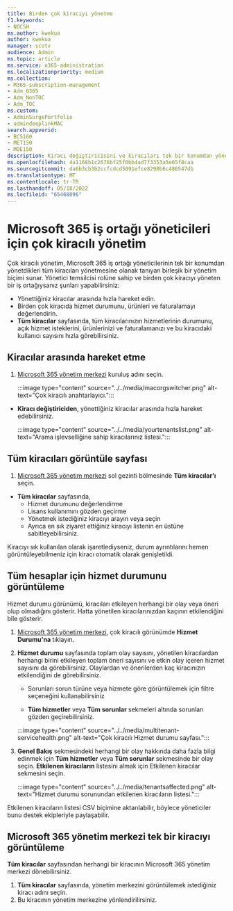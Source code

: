 ```yaml
---
title: Birden çok kiracıyı yönetme
f1.keywords:
- NOCSH
ms.author: kwekua
author: kwekua
manager: scotv
audience: Admin
ms.topic: article
ms.service: o365-administration
ms.localizationpriority: medium
ms.collection:
- M365-subscription-management
- Adm_O365
- Adm_NonTOC
- Adm_TOC
ms.custom:
- AdminSurgePortfolio
- admindeeplinkMAC
search.appverid:
- BCS160
- MET150
- MOE150
description: Kiracı değiştiricisini ve kiracıları tek bir konumdan yönetme olanağı sağlayan çok kiracılı görünümleri kullanmayı öğrenin.
ms.openlocfilehash: 4a1168b1c2676bf25f0bb4ad7f3353a5e65f8caa
ms.sourcegitcommit: da6b3cb3b2ccfcdcd5091efce8290b6c486547db
ms.translationtype: MT
ms.contentlocale: tr-TR
ms.lasthandoff: 05/18/2022
ms.locfileid: "65468096"
---
```

# <a name="multi-tenant-management-for-microsoft-365-partner-admins"></a>Microsoft 365 iş ortağı yöneticileri için çok kiracılı yönetim

Çok kiracılı yönetim, Microsoft 365 iş ortağı yöneticilerinin tek bir konumdan yönetdikleri tüm kiracıları yönetmesine olanak tanıyan birleşik bir yönetim biçimi sunar. Yönetici temsilcisi rolüne sahip ve birden çok kiracıyı yöneten bir iş ortağıysanız şunları yapabilirsiniz:

- Yönettiğiniz kiracılar arasında hızla hareket edin.
- Birden çok kiracıda hizmet durumunu, ürünleri ve faturalamayı değerlendirin.
- **Tüm kiracılar** sayfasında, tüm kiracılarınızın hizmetlerinin durumunu, açık hizmet isteklerini, ürünlerinizi ve faturalamanızı ve bu kiracıdaki kullanıcı sayısını hızla görebilirsiniz.

## <a name="move-between-tenants"></a>Kiracılar arasında hareket etme

1. <a href="https://go.microsoft.com/fwlink/p/?linkid=2024339" target="_blank">Microsoft 365 yönetim merkezi</a> kuruluş adını seçin.

    :::image type="content" source="../../media/macorgswitcher.png" alt-text="Çok kiracılı anahtarlayıcı.":::

- **Kiracı değiştiriciden**, yönettiğiniz kiracılar arasında hızla hareket edebilirsiniz.

    :::image type="content" source="../../media/yourtenantslist.png" alt-text="Arama işlevselliğine sahip kiracılarınız listesi.":::

## <a name="view-all-tenants-page"></a>Tüm kiracıları görüntüle sayfası

1. <a href="https://go.microsoft.com/fwlink/p/?linkid=2024339" target="_blank">Microsoft 365 yönetim merkezi</a> sol gezinti bölmesinde **Tüm kiracılar'ı** seçin.
- **Tüm kiracılar** sayfasında,
  - Hizmet durumunu değerlendirme
  - Lisans kullanımını gözden geçirme
  - Yönetmek istediğiniz kiracıyı arayın veya seçin
  - Ayrıca en sık ziyaret ettiğiniz kiracıyı listenin en üstüne sabitleyebilirsiniz.

Kiracıyı sık kullanılan olarak işaretlediyseniz, durum ayrıntılarını hemen görüntüleyebilmeniz için kiracı otomatik olarak genişletildi.

## <a name="view-service-health-for-all-accounts"></a>Tüm hesaplar için hizmet durumunu görüntüleme

Hizmet durumu görünümü, kiracıları etkileyen herhangi bir olay veya öneri olup olmadığını gösterir. Hatta yönetilen kiracılarınızdan kaçının etkilendiğini bile gösterir.

1. <a href="https://go.microsoft.com/fwlink/p/?linkid=2024339" target="_blank">Microsoft 365 yönetim merkezi</a>, çok kiracılı görünümde **Hizmet Durumu'na** tıklayın.
2. **Hizmet durumu** sayfasında toplam olay sayısını, yönetilen kiracılardan herhangi birini etkileyen toplam öneri sayısını ve etkin olay içeren hizmet sayısını da görebilirsiniz. Olaylardan ve önerilerden kaç kiracınızın etkilendiğini de görebilirsiniz.

    - Sorunları sorun türüne veya hizmete göre görüntülemek için filtre seçeneğini kullanabilirsiniz

    - **Tüm hizmetler** veya **Tüm sorunlar** sekmeleri altında sorunları gözden geçirebilirsiniz.

    :::image type="content" source="../../media/multitenant-servicehealth.png" alt-text="Çok kiracılı Hizmet durumu sayfası.":::
1. **Genel Bakış** sekmesindeki herhangi bir olay hakkında daha fazla bilgi edinmek için **Tüm hizmetler** veya **Tüm sorunlar** sekmesinde bir olay seçin. **Etkilenen kiracıların** listesini almak için Etkilenen kiracılar sekmesini seçin.

    :::image type="content" source="../../media/tenantsaffected.png" alt-text="Hizmet durumu sorunundan etkilenen kiracıların listesi.":::

Etkilenen kiracıların listesi CSV biçimine aktarılabilir, böylece yöneticiler bunu destek ekipleriyle paylaşabilir.

## <a name="view-a-single-tenant-in-the-microsoft-365-admin-center"></a>Microsoft 365 yönetim merkezi tek bir kiracıyı görüntüleme

**Tüm kiracılar** sayfasından herhangi bir kiracının Microsoft 365 yönetim merkezi dönebilirsiniz.

1. **Tüm kiracılar** sayfasında, yönetim merkezini görüntülemek istediğiniz kiracı adını seçin.
2. Bu kiracının yönetim merkezine yönlendirilirsiniz.
